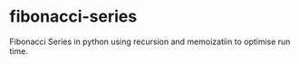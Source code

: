 # fibonacci-series
Fibonacci Series in python using recursion and memoizatiin to optimise run time.
